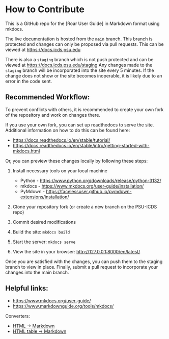 # How to Contribute

This is a GitHub repo for the [Roar User Guide] in Markdown format using mkdocs.

The live documentation is hosted from the `main` branch. This branch is protected and 
changes can only be proposed via pull requests. This can be viewed at https://docs.icds.psu.edu

There is also a `staging` branch which is not push protected and can be viewed at https://docs.icds.psu.edu/staging
Any changes made to the `staging` branch will be incorporated into the site every 5 minutes. If the change 
does not show or the site becomes inoperable, it is likely due to an error in the code sent.


## Recommended Workflow:

To prevent conflicts with others, it is recommended to create your own fork of the repository and 
work on changes there. 

If you use your own fork, you can set up readthedocs to serve the site. Additional information on how to do this can be found here:

 - https://docs.readthedocs.io/en/stable/tutorial/
 - https://docs.readthedocs.io/en/stable/intro/getting-started-with-mkdocs.html


Or, you can preview these changes locally by following these steps:

1. Install necessary tools on your local machine
	- Python - https://www.python.org/downloads/release/python-3132/ 
	- mkdocs - https://www.mkdocs.org/user-guide/installation/
	- PyMdown - https://facelessuser.github.io/pymdown-extensions/installation/

1. Clone your repository fork (or create a new branch on the PSU-ICDS repo)
1. Commit desired modifications
1. Build the site: `mkdocs build`
1. Start the server: `mkdocs serve`
1. View the site in your browser: http://127.0.0.1:8000/en/latest/

Once you are satisfied with the changes, you can push them to the staging branch to view in place. Finally, 
submit a pull request to incorporate your changes into the main branch.

## Helpful links:

- https://www.mkdocs.org/user-guide/
- https://www.markdownguide.org/tools/mkdocs/

Converters:
- [HTML -> Markdown](https://www.browserling.com/tools/html-to-markdown)
- [HTML table -> Markdown](https://jmalarcon.github.io/markdowntables/)

[//]:<> (Admonition options: https://squidfunk.github.io/mkdocs-material/reference/admonitions/)
